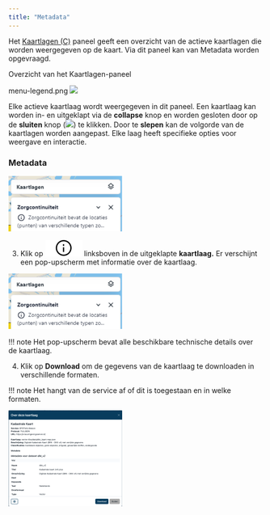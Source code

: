 ```yaml
---
title: "Metadata"
---
```


Het [Kaartlagen (C)](../map/#c-kaartlagen) paneel geeft een overzicht van de actieve kaartlagen die worden
weergegeven op de kaart. Via dit paneel kan van Metadata worden opgevraagd.

Overzicht van het Kaartlagen-paneel

menu-legend.png
![](menu-legend.png)

Elke actieve kaartlaag wordt weergegeven in dit paneel. Een kaartlaag kan worden in- en uitgeklapt via de **collapse**
knop en worden gesloten door op de **sluiten** knop (![](/assets/svg/close.svg)) te klikken. Door te **slepen** kan de volgorde van de
kaartlagen worden aangepast. Elke laag heeft specifieke opties voor weergave en interactie.

### Metadata


![](zorgcon.png)

3. Klik op ![](informatie.svg) linksboven in de uitgeklapte **kaartlaag.** Er verschijnt een pop-upscherm met informatie over de kaartlaag.


![](zorgcon.png)

!!! note
Het pop-upscherm bevat alle beschikbare technische details over de kaartlaag.
 

4. Klik op **Download** om de gegevens van de kaartlaag te downloaden in verschillende formaten.

!!! note
  Het hangt van de service af of dit is toegestaan en in welke formaten.


![](kaartlaag.png)










  

